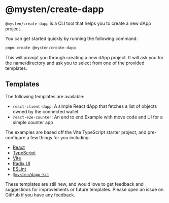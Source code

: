 # @mysten/create-dapp

`@mysten/create-dapp` is a CLI tool that helps you to create a new dApp project.

You can get started quickly by running the following command:

```bash
pnpm create @mysten/create-dapp
```

This will prompt you through creating a new dApp project. It will ask you for the name/directory and
ask you to select from one of the provided templates.

## Templates

The following templates are available:

- `react-client-dapp`: A simple React dApp that fetches a list of objects owned by the connected
  wallet
- `react-e2e-counter`: An end to end Example with move code and UI for a simple counter app

The examples are based off the Vite TypeScript starter project, and pre-configure a few things for
you including:

- [React](https://react.dev/)
- [TypeScript](https://www.typescriptlang.org/)
- [Vite](https://vitejs.dev/)
- [Radix UI](https://www.radix-ui.com/)
- [ESLint](https://eslint.org/)
- [`@mysten/dapp-kit`](https://sui-typescript-docs.vercel.app/dapp-kit)

These templates are still new, and would love to get feedback and suggestions for improvements or
future templates. Please open an issue on GitHub if you have any feedback.
